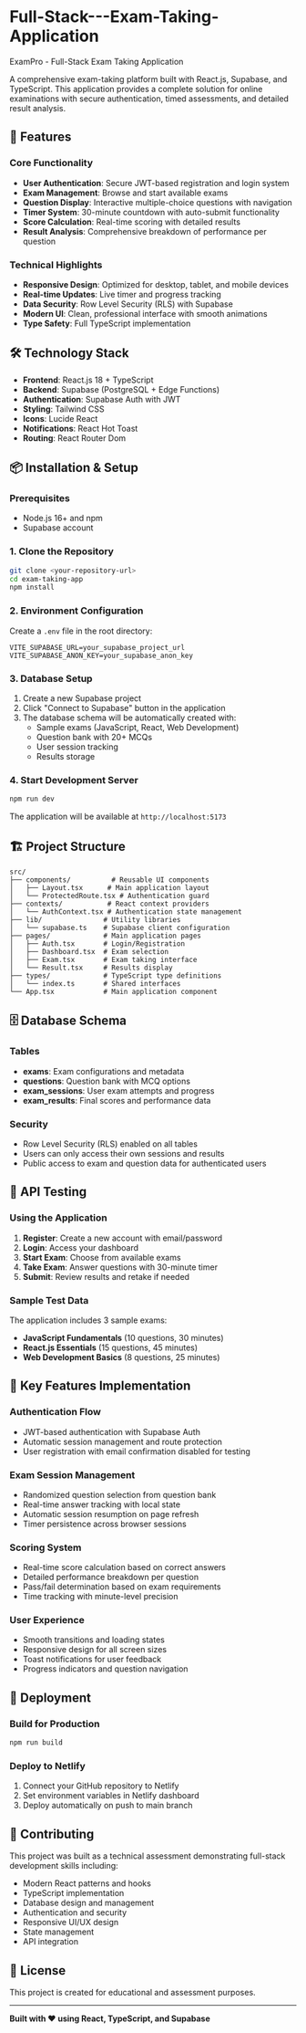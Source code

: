 # Full-Stack---Exam-Taking-Application
 ExamPro - Full-Stack Exam Taking Application

A comprehensive exam-taking platform built with React.js, Supabase, and TypeScript. This application provides a complete solution for online examinations with secure authentication, timed assessments, and detailed result analysis.

## 🚀 Features

### Core Functionality
- **User Authentication**: Secure JWT-based registration and login system
- **Exam Management**: Browse and start available exams
- **Question Display**: Interactive multiple-choice questions with navigation
- **Timer System**: 30-minute countdown with auto-submit functionality  
- **Score Calculation**: Real-time scoring with detailed results
- **Result Analysis**: Comprehensive breakdown of performance per question

### Technical Highlights
- **Responsive Design**: Optimized for desktop, tablet, and mobile devices
- **Real-time Updates**: Live timer and progress tracking
- **Data Security**: Row Level Security (RLS) with Supabase
- **Modern UI**: Clean, professional interface with smooth animations
- **Type Safety**: Full TypeScript implementation

## 🛠️ Technology Stack

- **Frontend**: React.js 18 + TypeScript
- **Backend**: Supabase (PostgreSQL + Edge Functions)
- **Authentication**: Supabase Auth with JWT
- **Styling**: Tailwind CSS
- **Icons**: Lucide React
- **Notifications**: React Hot Toast
- **Routing**: React Router Dom

## 📦 Installation & Setup

### Prerequisites
- Node.js 16+ and npm
- Supabase account

### 1. Clone the Repository
```bash
git clone <your-repository-url>
cd exam-taking-app
npm install
```

### 2. Environment Configuration
Create a `.env` file in the root directory:
```env
VITE_SUPABASE_URL=your_supabase_project_url
VITE_SUPABASE_ANON_KEY=your_supabase_anon_key
```

### 3. Database Setup
1. Create a new Supabase project
2. Click "Connect to Supabase" button in the application
3. The database schema will be automatically created with:
   - Sample exams (JavaScript, React, Web Development)
   - Question bank with 20+ MCQs
   - User session tracking
   - Results storage

### 4. Start Development Server
```bash
npm run dev
```

The application will be available at `http://localhost:5173`

## 🏗️ Project Structure

```
src/
├── components/          # Reusable UI components
│   ├── Layout.tsx      # Main application layout
│   └── ProtectedRoute.tsx # Authentication guard
├── contexts/           # React context providers
│   └── AuthContext.tsx # Authentication state management
├── lib/               # Utility libraries
│   └── supabase.ts    # Supabase client configuration
├── pages/             # Main application pages
│   ├── Auth.tsx       # Login/Registration
│   ├── Dashboard.tsx  # Exam selection
│   ├── Exam.tsx       # Exam taking interface
│   └── Result.tsx     # Results display
├── types/             # TypeScript type definitions
│   └── index.ts       # Shared interfaces
└── App.tsx            # Main application component
```

## 🗄️ Database Schema

### Tables
- **exams**: Exam configurations and metadata
- **questions**: Question bank with MCQ options
- **exam_sessions**: User exam attempts and progress
- **exam_results**: Final scores and performance data

### Security
- Row Level Security (RLS) enabled on all tables
- Users can only access their own sessions and results
- Public access to exam and question data for authenticated users

## 🧪 API Testing

### Using the Application
1. **Register**: Create a new account with email/password
2. **Login**: Access your dashboard
3. **Start Exam**: Choose from available exams
4. **Take Exam**: Answer questions with 30-minute timer
5. **Submit**: Review results and retake if needed

### Sample Test Data
The application includes 3 sample exams:
- **JavaScript Fundamentals** (10 questions, 30 minutes)
- **React.js Essentials** (15 questions, 45 minutes)  
- **Web Development Basics** (8 questions, 25 minutes)

## 🔧 Key Features Implementation

### Authentication Flow
- JWT-based authentication with Supabase Auth
- Automatic session management and route protection
- User registration with email confirmation disabled for testing

### Exam Session Management
- Randomized question selection from question bank
- Real-time answer tracking with local state
- Automatic session resumption on page refresh
- Timer persistence across browser sessions

### Scoring System
- Real-time score calculation based on correct answers
- Detailed performance breakdown per question
- Pass/fail determination based on exam requirements
- Time tracking with minute-level precision

### User Experience
- Smooth transitions and loading states
- Responsive design for all screen sizes
- Toast notifications for user feedback
- Progress indicators and question navigation

## 🚀 Deployment

### Build for Production
```bash
npm run build
```

### Deploy to Netlify
1. Connect your GitHub repository to Netlify
2. Set environment variables in Netlify dashboard
3. Deploy automatically on push to main branch

## 🤝 Contributing

This project was built as a technical assessment demonstrating full-stack development skills including:

- Modern React patterns and hooks
- TypeScript implementation
- Database design and management
- Authentication and security
- Responsive UI/UX design
- State management
- API integration

## 📝 License

This project is created for educational and assessment purposes.

---

**Built with ❤️ using React, TypeScript, and Supabase**

